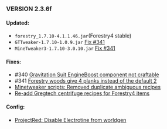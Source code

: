 ### VERSION 2.3.6f

#### Updated:
* `forestry_1.7.10-4.1.1.46.jar`(Forestry4 stable)
* `GTTweaker-1.7.10-1.0.9.jar` [Fix #341]( https://github.com/Beyond-Reality/BeyondRealityModPack/commit/40522bdb4e4f3d79f59b84577cecd939fea0dbac)
* `MineTweaker3-1.7.10-3.0.10.jar` [Fix #341]( https://github.com/Beyond-Reality/BeyondRealityModPack/commit/40522bdb4e4f3d79f59b84577cecd939fea0dbac)

#### Fixes:

* #340 [Gravitation Suit EngineBoost component not craftable](https://github.com/Beyond-Reality/BeyondRealityModPack/issues/340)
* #341 [Forestry woods give 4 planks instead of the default 2](https://github.com/Beyond-Reality/BeyondRealityModPack/issues/341)
* [Minetweaker scripts: Removed duplicate ambiguous recipes](https://github.com/Beyond-Reality/BeyondRealityModPack/commit/17937057c6f578ddc48366f57ca1efb9dc0139dd)
* [Re-add Gregtech centrifuge recipes for Forestry4 items](https://github.com/Beyond-Reality/BeyondRealityModPack/commit/40f0bc613b0c054bcbdfe78ae9149a8c46aae253)

#### Config:

* [ProjectRed: Disable Electrotine from worldgen](https://github.com/Beyond-Reality/BeyondRealityModPack/commit/07b77a9ddeafc7d9b101b6ffbd5bfd735b9a2e6f)
